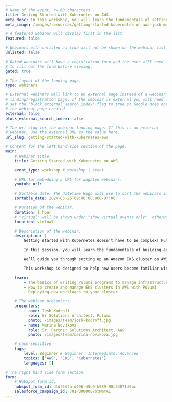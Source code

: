 ```yaml
---
# Name of the event, <= 60 characters
title: Getting Started with Kubernetes on AWS
meta_desc: In this workshop, you will learn the fundamentals of setting up EKS clusters on AWS through guided exercises using Pulumi.
meta_image: /images/resources/getting-started-kubernetes-on-aws-josh-marina.png

# A featured webinar will display first in the list.
featured: false

# Webinars with unlisted as true will not be shown on the webinar list
unlisted: false

# Gated webinars will have a registration form and the user will need
# to fill out the form before viewing.
gated: true

# The layout of the landing page.
type: webinars

# External webinars will link to an external page instead of a webinar
# landing/registration page. If the webinar is external you will need
# set the 'block_external_search_index' flag to true so Google does not index
# the webinar page created.
external: false
block_external_search_index: false

# The url slug for the webinar landing page. If this is an external
# webinar, use the external URL as the value here.
url_slug: getting-started-with-kubernetes-aws

# Content for the left hand side section of the page.
main:
    # Webinar title.
    title: Getting Started with Kubernetes on AWS

    event_type: workshop # workshop | event

    # URL for embedding a URL for ungated webinars.
    youtube_url: 

    # Sortable date. The datetime Hugo will use to sort the webinars in date order.
    sortable_date: 2024-03-25T09:00:00.000-07:00

    # Duration of the webinar.
    duration: 1 hour
    # "virtual" will be shown under "show virtual events only", otherwise shown as City, State (seattle, wa)
    location: virtual

    # Description of the webinar.
    description: |
        Getting started with Kubernetes doesn't have to be complex! Pulumi's infrastructure-as-code (IaC) platform can help remove the complexity and enable even beginner developers to use any programming language to provision modern infrastructure.

        In this session, you will learn the fundamentals of building and deploying containerized workloads and get an introduction to Pulumi's IaC platform and deployment on AWS.

        We’ll guide you through setting up an Amazon EKS cluster on AWS and deploying a containerized workload to the cluster.

        This workshop is designed to help new users become familiar with the core concepts needed to effectively deploy Kubernetes clusters and workloads on AWS. We will guide you through the Pulumi platform with diagrams and a series of examples to help accelerate your cloud projects.

    learn:
        - The basics of writing Pulumi programs to manage infrastructure using real programming languages
        - How to create and manage EKS clusters in AWS with Pulumi
        - Deploying new workloads to your cluster

    # The webinar presenters
    presenters:
        - name: Josh Kodroff
          role: Sr Solutions Architect, Pulumi
          photo: /images/team/josh-kodroff.jpg
        - name: Marina Novikova
          role: Sr. Partner Solutions Architect, AWS
          photo: /images/team/marina-novikova.jpg

    # case-sensitive
    tags:
        level: Beginner # Beginner, Intermediate, Advanced
        topics: ["AWS", "EKS", "Kubernetes"]
        languages: []

# The right hand side form section.
form:
    # HubSpot form id.
    hubspot_form_id: d1df662a-d996-45b9-b089-98c53871d0bc
    salesforce_campaign_id: 701PQ000007otWmYAI
---
```

